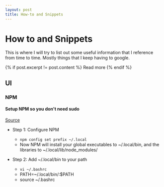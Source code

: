```yaml
---
layout: post
title: How-to and Snippets
---
```

# How to and Snippets
This is where I will try to list out some useful information that I reference from time to time. Mostly things that I keep having to google.

{% if post.excerpt != post.content %} Read more {% endif %}

## UI
### NPM
#### Setup NPM so you don't need sudo
[Source](http://michaelb.org/the-right-way-to-do-global-npm-install-without-sudo/)

+ Step 1: Configure NPM
  + `npm config set prefix ~/.local`  
  + Now NPM will install your global executables to ~/.local/bin, and the libraries to ~/.local/lib/node_modules/

+ Step 2: Add ~/.local/bin to your path
  + `vi ~/.bashrc`
  + PATH=~/.local/bin/:$PATH
  + source ~/.bashrc
